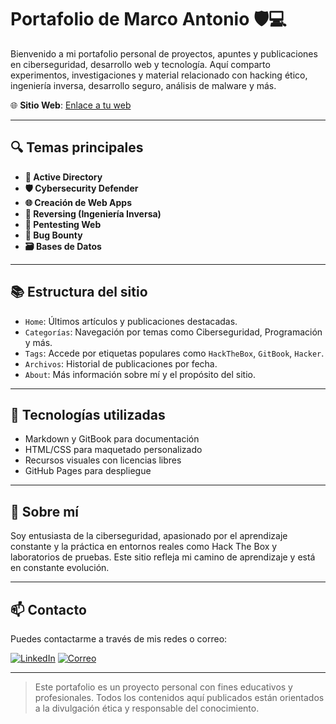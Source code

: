 # Portafolio de Marco Antonio 🛡️💻

Bienvenido a mi portafolio personal de proyectos, apuntes y publicaciones en ciberseguridad, desarrollo web y tecnología. Aquí comparto experimentos, investigaciones y material relacionado con hacking ético, ingeniería inversa, desarrollo seguro, análisis de malware y más.

🌐 **Sitio Web**: [Enlace a tu web](https://anonymouslas.github.io/)

---

## 🔍 Temas principales

- **🔐 Active Directory**
- **🛡️ Cybersecurity Defender**
- **🌐 Creación de Web Apps**
- **🔁 Reversing (Ingeniería Inversa)**
- **🧪 Pentesting Web**
- **🐞 Bug Bounty**
- **🗃️ Bases de Datos**

---

## 📚 Estructura del sitio

- `Home`: Últimos artículos y publicaciones destacadas.
- `Categorías`: Navegación por temas como Ciberseguridad, Programación y más.
- `Tags`: Accede por etiquetas populares como `HackTheBox`, `GitBook`, `Hacker`.
- `Archivos`: Historial de publicaciones por fecha.
- `About`: Más información sobre mí y el propósito del sitio.

---

## 🚀 Tecnologías utilizadas

- Markdown y GitBook para documentación
- HTML/CSS para maquetado personalizado
- Recursos visuales con licencias libres
- GitHub Pages para despliegue

---

## 🧠 Sobre mí

Soy entusiasta de la ciberseguridad, apasionado por el aprendizaje constante y la práctica en entornos reales como Hack The Box y laboratorios de pruebas. Este sitio refleja mi camino de aprendizaje y está en constante evolución.

---

## 📫 Contacto

Puedes contactarme a través de mis redes o correo:

[![LinkedIn](https://img.shields.io/badge/LinkedIn-Marcus%20Antonio-blue?style=for-the-badge&logo=linkedin)](https://www.linkedin.com/in/marco-antonio-ferroñan-melchor-a52022273)
[![Correo](https://img.shields.io/badge/Email-N00379444-red?style=for-the-badge&logo=gmail)](mailto:N00379444)

---

> Este portafolio es un proyecto personal con fines educativos y profesionales. Todos los contenidos aquí publicados están orientados a la divulgación ética y responsable del conocimiento.

